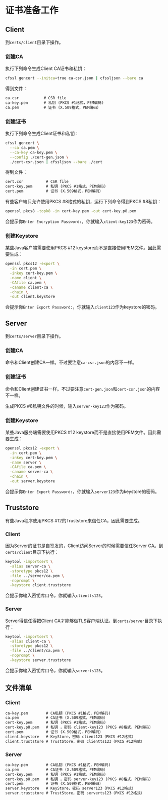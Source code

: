 # 证书准备工作

## Client

到`certs/client`目录下操作。

### 创建CA

执行下列命令生成Client CA证书和私钥：

```bash
cfssl gencert --initca=true ca-csr.json | cfssljson --bare ca
```

得到文件：

```txt
ca.csr           # CSR file
ca-key.pem       # 私钥 (PKCS #1格式，PEM编码)
ca.pem           # 证书 (X.509格式，PEM编码）
```

### 创建证书

执行下列命令生成Client证书和私钥：

```bash
cfssl gencert \
  --ca ca.pem \
  --ca-key ca-key.pem \
  --config ./cert-gen.json \
  ./cert-csr.json | cfssljson --bare ./cert
```

得到文件：

```txt
cert.csr          # CSR file
cert-key.pem      # 私钥 (PKCS #1格式，PEM编码)
cert.pem          # 证书 (X.509格式，PEM编码）
```

有些客户端只允许使用PKCS #8格式的私钥，运行下列命令得到PKCS #8私钥：

```bash
openssl pkcs8 -topk8 -in cert-key.pem -out cert-key.p8.pem
```

会提示你`Enter Encryption Password:`，你就输入`client-key123`作为密码。

### 创建Keystore

某些Java客户端需要使用PKCS #12 keystore而不是直接使用PEM文件。因此需要生成：

```bash
openssl pkcs12 -export \
  -in cert.pem \
  -inkey cert-key.pem \
  -name client \
  -CAfile ca.pem \
  -caname client-ca \
  -chain \
  -out client.keystore
```

会提示你`Enter Export Password:`，你就输入`client123`作为keystore的密码。

## Server

到`certs/server`目录下操作。

### 创建CA

命令和Client创建CA一样。不过要注意`ca-csr.json`的内容不一样。

### 创建证书

命令和Client创建证书一样。不过要注意`cert-gen.json`和`cert-csr.json`的内容不一样。

生成PKCS #8私钥文件的时候，输入`server-key123`作为密码。

### 创建Keystore

某些Java服务端需要使用PKCS #12 keystore而不是直接使用PEM文件。因此需要生成：

```bash
openssl pkcs12 -export \
  -in cert.pem \
  -inkey cert-key.pem \
  -name server \
  -CAfile ca.pem \
  -caname server-ca \
  -chain \
  -out server.keystore
```

会提示你`Enter Export Password:`，你就输入`server123`作为keystore的密码。

## Truststore

有些Java程序使用PKCS #12的Truststore来信任CA，因此需要生成。

### Client

因为Server的证书是自签发的，Client访问Server的时候需要信任Server CA。到`certs/client`目录下执行：

```bash
keytool -importcert \
  -alias server-ca \
  -storetype pkcs12 \
  -file ../server/ca.pem \
  -noprompt \
  -keystore client.truststore
```

会提示你输入密钥库口令，你就输入`clientts123`。

### Server

Server得信任得把Client CA才能够做TLS客户端认证。到`certs/server`目录下执行：

```bash
keytool -importcert \
  -alias client-ca \
  -storetype pkcs12 \
  -file ../client/ca.pem \
  -noprompt \
  -keystore server.truststore
```

会提示你输入密钥库口令，你就输入`serverts123`。

## 文件清单

### Client

```txt
ca-key.pem        # CA私钥 (PKCS #1格式，PEM编码)
ca.pem            # CA证书 (X.509格式，PEM编码）
cert-key.pem      # 私钥 (PKCS #1格式，PEM编码)
cert-key.p8.pem   # 私钥 ，密码 client-key123 (PKCS #8格式，PEM编码)
cert.pem          # 证书 (X.509格式，PEM编码）
client.keystore   # KeyStore，密码 client123（PKCS #12格式）
client.truststore # TrustStore，密码 clientts123（PKCS #12格式）
```

### Server

```txt
ca-key.pem        # CA私钥 (PKCS #1格式，PEM编码)
ca.pem            # CA证书 (X.509格式，PEM编码）
cert-key.pem      # 私钥 (PKCS #1格式，PEM编码)
cert-key.p8.pem   # 私钥 ，密码 server-key123 (PKCS #8格式，PEM编码)
cert.pem          # 证书 (X.509格式，PEM编码）
server.keystore   # KeyStore，密码 server123（PKCS #12格式）
server.truststore # TrustStore，密码 serverts123（PKCS #12格式）
```



[cfssl]: https://github.com/cloudflare/cfssl